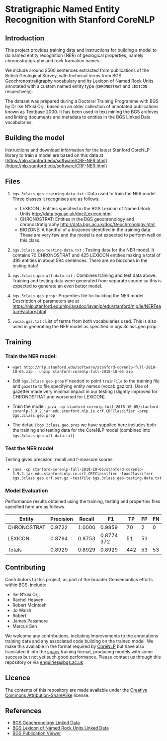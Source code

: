 # Stratigraphic Named Entity Recognition with Stanford CoreNLP

## Introduction

This project provides training data and instructions for building a model to do named entity recognition (NER) of geological properties, namely chronostratigraphy and rock formation names.

We include around 2500 sentences extracted from publications of the British Geological Survey, with technical terms from BGS Geochronostratigraphy vocabulary and its Lexicon of Named Rock Units annotated with a custom named entity type (`CHRONOSTRAT` and `LEXICON` respectively).

The dataset was prepared during a Doctoral Training Programme with BGS by Dr Ike N'kisi Orji, based on an older collection of annotated publications known as Textbase 2000. It has been used in text mining the BGS archives and linking documents and metadata to entities in the BGS Linked Data vocabularies.

## Building the model

Instructions and download information for the latest Stanford CoreNLP library to train a model are based on this data at [https://nlp.stanford.edu/software/CRF-NER.html](https://nlp.stanford.edu/software/CRF-NER.html)


## Files

1. `bgs.3class.geo-training-data.txt` : Data used to train the NER model. Three classes it recognises are as follows.
   - LEXICON : Entities specified in the BGS Lexicon of Named Rock Units http://data.bgs.ac.uk/doc/Lexicon.html
   - CHRONOSTRAT: Entities in the BGS geochronology and chronostratigraphy http://data.bgs.ac.uk/doc/Geochronology.html
   - BIOZONE: A handful of a biozones identified in the training data. These are very few and the model is not expected to perform well on this class.

2. `bgs.3class.geo-testing-data.txt` : Testing data for the NER model. It contains 70 CHRONOSTRAT and 425 LEXICON entities making a total of 495 entities in about 594 sentences. There are no biozones in the testing data!

3. `bgs.3class.geo-all-data.txt` : Combines training and test data above. Training and testing data were generated from separate source so this is expected to generate an even better model.

4. `bgs.3class.geo.prop` : Properties file for building the NER model. Description of parameters are at https://nlp.stanford.edu/nlp/javadoc/javanlp/edu/stanford/nlp/ie/NERFeatureFactory.html

5. `vocab.gaz.txt` : List of terms from both vocabularies used. This is also used in generating the NER model as specified in bgs.3class.geo.prop.


## Training

### Train the NER model:

  * `wget http://nlp.stanford.edu/software/stanford-corenlp-full-2018-10-05.zip ; unzip stanford-corenlp-full-2018-10-05.zip`

  * Edit `bgs.3class.geo.prop` if needed to point `trainFile` to the training file and `gazette` to file specifying entity names (vocab.gaz.txt). Use of gazetter made very minimal impact in our testing (slightly improved for CHRONOSTRAT and worsened for LEXICON).

  *	Train the model: `java -cp stanford-corenlp-full-2018-10-05/stanford-corenlp-3.9.2.jar edu.stanford.nlp.ie.crf.CRFClassifier -prop bgs.3class.geo.prop`

  * The default `bgs.3class.geo.prop` we have supplied here includes both the training and testing data for the CoreNLP model (combined into `bgs.3class.geo-all-data.txt`)

### Test the NER  model

Testing gives precision, recall and f-measure scores.

  * `java -cp stanford-corenlp-full-2018-10-05/stanford-corenlp-3.9.2.jar edu.stanford.nlp.ie.crf.CRFClassifier -loadClassifier bgs.3class.geo.crf.ser.gz -testFile bgs.3class.geo-testing-data.txt`

### Model Evaluation

Performance results obtained using the training, testing and properties files specified here are as follows.

|Entity    		|Precision	|Recall     	|F1  		|TP  	|FP   	|FN |
|---------------|-----------|---------------|-----------|-------|-------|---|
|CHRONOSTRAT    	|0.9722  	|1.0000  	|0.9859  	|70      |2      | 0|
|LEXICON    		|0.8794  	|0.8753  	|0.8774  	372     |51      |53|
|Totals    		|0.8929  	|0.8929  	|0.8929  	|442     |53      |53|


## Contributing


Contributors to this project, as part of the broader Geosemantics efforts within BGS, include:

 * Ike N'kisi Orji
 * Rachel Heaven
 * Robert McIntosh
 * Jo Walsh
 * Robert
 * James Passmore
 * Marcus Sen

We welcome any contributions, including improvements to the annotations training data and any associated code building on the trained model. We make this available in the format required by [CoreNLP](https://stanfordnlp.github.io/CoreNLP/) but have also translated it into the [spacy](https://spacy.io) training format, producing models with some success but not yet such good performance. Please contact us through this repository or via enquiries@bgs.ac.uk

## Licence

The contents of this repository are made available under the [Creative Commons Attribution-ShareAlike](https://creativecommons.org/licenses/by-sa/4.0/) license.


## References

 * [BGS Geochronology Linked Data](http://data.bgs.ac.uk/doc/Geochronology.html)
 * [BGS Lexicon of Named Rock Units Linked Data](http://data.bgs.ac.uk/doc/Lexicon.html)
 * [BGS Publication Viewer](https://www.bgs.ac.uk/data/publications/pubs.cfc?method=viewHome)



